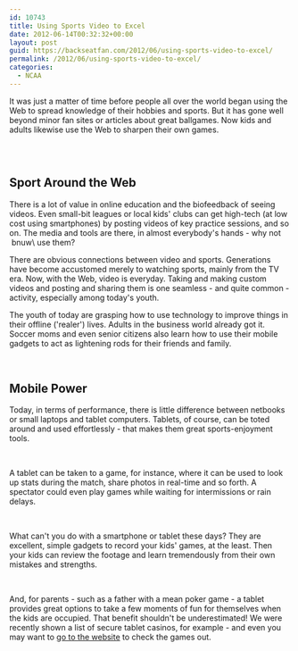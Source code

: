 ```yaml
---
id: 10743
title: Using Sports Video to Excel
date: 2012-06-14T00:32:32+00:00
layout: post
guid: https://backseatfan.com/2012/06/using-sports-video-to-excel/
permalink: /2012/06/using-sports-video-to-excel/
categories:
  - NCAA
---
```


<div class="entry">
  <p>
    It was just a matter of time before people all over the world began using the Web to spread knowledge of their hobbies and sports. But it has gone well beyond minor fan sites or articles about great ballgames. Now kids and adults likewise use the Web to sharpen their own games.
  </p>

  <p>
    <img alt="" src="http://content.adzz.comhttps://c2.staticflickr.com/6/5040/5877883915_9691046b72_b.jpg" />
  </p>

  <p>
    &nbsp;
  </p>

  <h2>
    Sport Around the Web
  </h2>

  <p>
    There is a lot of value in online education and the biofeedback of seeing videos. Even small-bit leagues or local kids' clubs can get high-tech (at low cost using smartphones) by posting videos of key practice sessions, and so on. The media and tools are there, in almost everybody's hands - why not &nbsp;bnuw\ use them?
  </p>

  <p>
    There are obvious connections between video and sports. Generations have become accustomed merely to watching sports, mainly from the TV era. Now, with the Web, video is everyday. Taking and making custom videos and posting and sharing them is one seamless - and quite common - activity, especially among today's youth.
  </p>

  <p>
    The youth of today are grasping how to use technology to improve things in their offline ('realer') lives. Adults in the business world already got it. Soccer moms and even senior citizens also learn how to use their mobile gadgets to act as lightening rods for their friends and family.
  </p>

  <p>
    &nbsp;
  </p>

  <h2>
    Mobile Power
  </h2>

  <p>
    Today, in terms of performance, there is little difference between netbooks or small laptops and tablet computers. Tablets, of course, can be toted around and used effortlessly - that makes them great sports-enjoyment tools.
  </p>

  <p>
    &nbsp;
  </p>

  <p>
    A tablet can be taken to a game, for instance, where it can be used to look up stats during the match, share photos in real-time and so forth. A spectator could even play games while waiting for intermissions or rain delays.
  </p>

  <p>
    &nbsp;
  </p>

  <p>
    What can't you do with a smartphone or tablet these days? They are excellent, simple gadgets to record your kids' games, at the least. Then your kids can review the footage and learn tremendously from their own mistakes and strengths.
  </p>

  <p>
    &nbsp;
  </p>

  <p>
    And, for parents - such as a father with a mean poker game - a tablet provides great options to take a few moments of fun for themselves when the kids are occupied. That benefit shouldn't be underestimated! We were recently shown a list of secure tablet casinos, for example - and even you may want to <a href="http://www.classycasinos.co.uk/tablet-casinos/">go to the website</a> to check the games out.
  </p>

  <p>
    &nbsp;
  </p>
</div>
